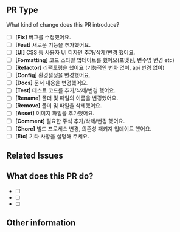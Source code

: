 ## PR Type

What kind of change does this PR introduce?

<!-- 'x'를 이용하여 이 PR에 적용되는 항목을 확인해 주세요. -->

- [ ] **\[Fix\]** 버그를 수정했어요.
- [ ] **\[Feat\]** 새로운 기능을 추가했어요.
- [ ] **\[UI\]** CSS 등 사용자 UI 디자인 추가/삭제/변경 했어요.
- [ ] **\[Formatting\]** 코드 스타일 업데이트를 했어요(포맷팅, 변수명 변경 etc)
- [ ] **\[Refactor\]** 리팩토링을 했어요 (기능적인 변화 없이, api 변경 없이)
- [ ] **\[Config\]** 환경설정을 변경했어요.
- [ ] **\[Docs\]** 문서 내용을 변경했어요. 
- [ ] **\[Test\]** 테스트 코드를 추가/삭제/변경 했어요.
- [ ] **\[Rename\]** 폴더 및 파일의 이름을 변경했어요.
- [ ] **\[Remove\]** 폴더 및 파일을 삭제했어요.
- [ ] **\[Asset\]** 이미지 파일을 추가했어요.
- [ ] **\[Comment\]** 필요한 주석 추가/삭제/변경 했어요.
- [ ] **\[Chore\]** 빌드 프로세스 변경, 의존성 패키지 업데이트 했어요.
- [ ] **\[Etc\]** 기타 사항을 설명해 주세요.

## Related Issues

<!--#을 눌러 이슈와 연결해 주세요-->

## What does this PR do?

<!--무엇을 하셨나요?-->

- [ ]
- [ ]
- [ ]

## Other information

<!--참고한 자료, 추가적인 사항, 기타 의견-->

